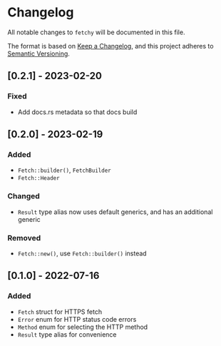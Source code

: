 # Changelog
All notable changes to `fetchy` will be documented in this file.

The format is based on [Keep a Changelog](https://keepachangelog.com/en/1.0.0/),
and this project adheres to [Semantic Versioning](https://jeronlau.tk/semver/).

## [0.2.1] - 2023-02-20
### Fixed
 - Add docs.rs metadata so that docs build

## [0.2.0] - 2023-02-19
### Added
 - `Fetch::builder()`, `FetchBuilder`
 - `Fetch::Header`
 
### Changed
 - `Result` type alias now uses default generics, and has an additional generic

### Removed
 - `Fetch::new()`, use `Fetch::builder()` instead

## [0.1.0] - 2022-07-16
### Added
 - `Fetch` struct for HTTPS fetch
 - `Error` enum for HTTP status code errors
 - `Method` enum for selecting the HTTP method
 - `Result` type alias for convenience
